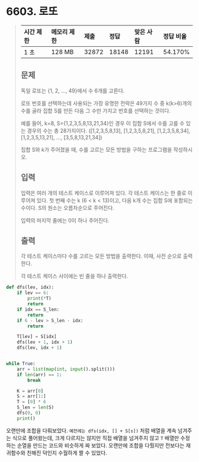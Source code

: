 # 6603. 로또

> | 시간 제한 | 메모리 제한 | 제출  | 정답  | 맞은 사람 | 정답 비율 |
> | :-------- | :---------- | :---- | :---- | :-------- | :-------- |
> | 1 초      | 128 MB      | 32872 | 18148 | 12191     | 54.170%   |
>
> ## 문제
>
> 독일 로또는 {1, 2, ..., 49}에서 수 6개를 고른다.
>
> 로또 번호를 선택하는데 사용되는 가장 유명한 전략은 49가지 수 중 k(k>6)개의 수를 골라 집합 S를 만든 다음 그 수만 가지고 번호를 선택하는 것이다.
>
> 예를 들어, k=8, S={1,2,3,5,8,13,21,34}인 경우 이 집합 S에서 수를 고를 수 있는 경우의 수는 총 28가지이다. ([1,2,3,5,8,13], [1,2,3,5,8,21], [1,2,3,5,8,34], [1,2,3,5,13,21], ..., [3,5,8,13,21,34])
>
> 집합 S와 k가 주어졌을 때, 수를 고르는 모든 방법을 구하는 프로그램을 작성하시오.
>
> ## 입력
>
> 입력은 여러 개의 테스트 케이스로 이루어져 있다. 각 테스트 케이스는 한 줄로 이루어져 있다. 첫 번째 수는 k (6 < k < 13)이고, 다음 k개 수는 집합 S에 포함되는 수이다. S의 원소는 오름차순으로 주어진다.
>
> 입력의 마지막 줄에는 0이 하나 주어진다. 
>
> ## 출력
>
> 각 테스트 케이스마다 수를 고르는 모든 방법을 출력한다. 이때, 사전 순으로 출력한다.
>
> 각 테스트 케이스 사이에는 빈 줄을 하나 출력한다.

```python
def dfs(lev, idx):
    if lev == 6:
        print(*T)
        return
    if idx == S_len:
        return
    if 6 - lev > S_len - idx:
        return

    T[lev] = S[idx]
    dfs(lev + 1, idx + 1)
    dfs(lev, idx + 1)


while True:
    arr = list(map(int, input().split()))
    if len(arr) == 1:
        break

    K = arr[0]
    S = arr[1:]
    T = [0] * 6
    S_len = len(S)
    dfs(0, 0)
    print()
```

오랜만에 조합을 다뤄보았다. `예전에는 dfs(idx, [] + S[s])` 처럼 배열을 계속 넘겨주는 식으로 풀어왔는데, 크게 다르지는 않지만 직접 배열을 넘겨주지 않고 `T` 배열만 수정하는 순열을 만드는 코드와 비슷하게 짜 보았다. 오랜만에 조합을 다뤘지만 전보다는 재귀함수와 친해진 덕인지 수월하게 짤 수 있었다.
